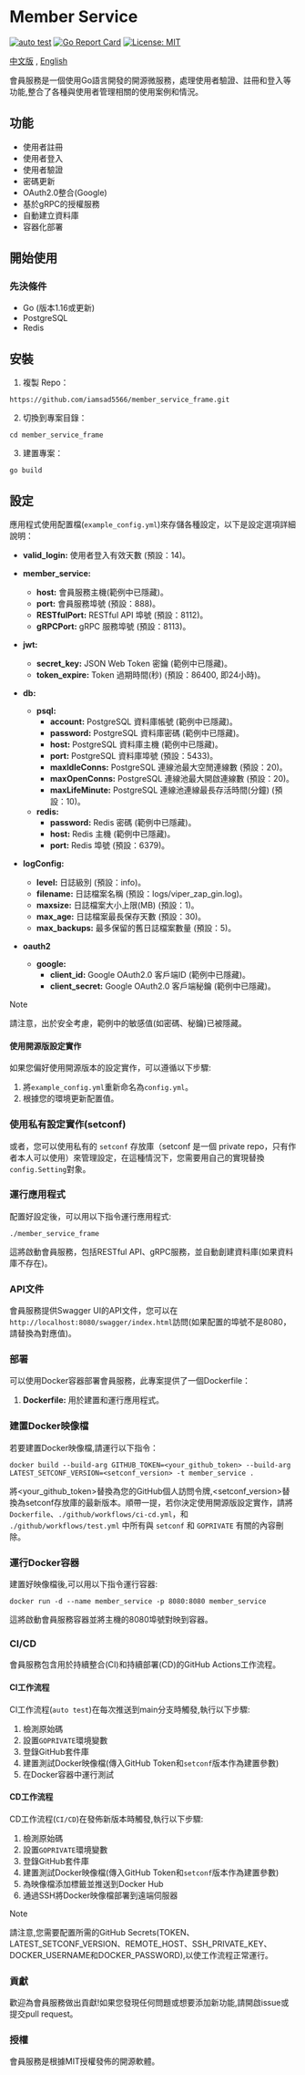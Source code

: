 # Member Service
[![auto test](https://github.com/iamsad5566/member_service_frame/actions/workflows/test.yml/badge.svg)](https://github.com/iamsad5566/member_service_frame/actions/workflows/test.yml)
[![Go Report Card](https://goreportcard.com/badge/github.com/iamsad5566/member_service_frame)](https://goreportcard.com/report/github.com/iamsad5566/member_service_frame)
[![License: MIT](https://img.shields.io/badge/License-MIT-yellow.svg)](https://opensource.org/licenses/MIT)


[中文版](/doc/README-zh.md) , [English](../README.md)

會員服務是一個使用Go語言開發的開源微服務，處理使用者驗證、註冊和登入等功能,整合了各種與使用者管理相關的使用案例和情況。

## 功能
- 使用者註冊
- 使用者登入
- 使用者驗證
- 密碼更新
- OAuth2.0整合(Google)
- 基於gRPC的授權服務
- 自動建立資料庫
- 容器化部署

## 開始使用
### 先決條件
- Go (版本1.16或更新)
- PostgreSQL
- Redis

## 安裝
1. 複製 Repo：
```
https://github.com/iamsad5566/member_service_frame.git
```
2. 切換到專案目錄：
```
cd member_service_frame
```
3. 建置專案：
```
go build
```

## 設定
應用程式使用配置檔(`example_config.yml`)來存儲各種設定，以下是設定選項詳細說明：
- **valid_login:** 使用者登入有效天數 (預設：14)。
- **member_service:**
    - **host:** 會員服務主機(範例中已隱藏)。
    - **port:** 會員服務埠號 (預設：888)。
    - **RESTfulPort:**  RESTful API 埠號 (預設：8112)。
    - **gRPCPort:**  gRPC 服務埠號 (預設：8113)。

- **jwt:**
    - **secret_key:** JSON Web Token 密鑰 (範例中已隱藏)。
    - **token_expire:** Token 過期時間(秒) (預設：86400, 即24小時)。
- **db:**
    - **psql:**
        - **account:** PostgreSQL 資料庫帳號 (範例中已隱藏)。
        - **password:** PostgreSQL 資料庫密碼 (範例中已隱藏)。
        - **host:** PostgreSQL 資料庫主機 (範例中已隱藏)。
        - **port:** PostgreSQL 資料庫埠號 (預設：5433)。
        - **maxIdleConns:** PostgreSQL 連線池最大空閒連線數 (預設：20)。
        - **maxOpenConns:** PostgreSQL 連線池最大開啟連線數 (預設：20)。
        - **maxLifeMinute:** PostgreSQL 連線池連線最長存活時間(分鐘) (預設：10)。
    - **redis:**
        - **password:** Redis 密碼 (範例中已隱藏)。
        - **host:** Redis 主機 (範例中已隱藏)。
        - **port:** Redis 埠號 (預設：6379)。
- **logConfig:**
    - **level:** 日誌級別 (預設：info)。
    - **filename:** 日誌檔案名稱 (預設：logs/viper_zap_gin.log)。
    - **maxsize:**  日誌檔案大小上限(MB) (預設：1)。
    - **max_age:**  日誌檔案最長保存天數 (預設：30)。
    - **max_backups:** 最多保留的舊日誌檔案數量 (預設：5)。
- **oauth2**
    - **google:** 
        - **client_id:** Google OAuth2.0 客戶端ID (範例中已隱藏)。
        - **client_secret:** Google OAuth2.0 客戶端秘鑰 (範例中已隱藏)。

> [!NOTE]
> 請注意，出於安全考慮，範例中的敏感值(如密碼、秘鑰)已被隱藏。

#### 使用開源版設定實作
如果您偏好使用開源版本的設定實作，可以遵循以下步驟:
1. 將`example_config.yml`重新命名為`config.yml`。
2. 根據您的環境更新配置值。

### 使用私有設定實作(setconf)
或者，您可以使用私有的 `setconf` 存放庫（setconf 是一個 private repo，只有作者本人可以使用）來管理設定，在這種情況下，您需要用自己的實現替換`config.Setting`對象。

### 運行應用程式
配置好設定後，可以用以下指令運行應用程式:
```
./member_service_frame
```
這將啟動會員服務，包括RESTful API、gRPC服務，並自動創建資料庫(如果資料庫不存在)。

### API文件
會員服務提供Swagger UI的API文件，您可以在`http://localhost:8080/swagger/index.html`訪問(如果配置的埠號不是8080，請替換為對應值)。

### 部署
可以使用Docker容器部署會員服務，此專案提供了一個Dockerfile：
1. **Dockerfile:** 用於建置和運行應用程式。

### 建置Docker映像檔
若要建置Docker映像檔,請運行以下指令：
```
docker build --build-arg GITHUB_TOKEN=<your_github_token> --build-arg LATEST_SETCONF_VERSION=<setconf_version> -t member_service .
```

將<your_github_token>替換為您的GitHub個人訪問令牌,<setconf_version>替換為setconf存放庫的最新版本。順帶一提，若你決定使用開源版設定實作，請將 `Dockerfile`、`./github/workflows/ci-cd.yml`，和 `./github/workflows/test.yml` 中所有與 `setconf` 和 `GOPRIVATE` 有關的內容刪除。

### 運行Docker容器
建置好映像檔後,可以用以下指令運行容器:
```
docker run -d --name member_service -p 8080:8080 member_service
```
這將啟動會員服務容器並將主機的8080埠號對映到容器。


### CI/CD
會員服務包含用於持續整合(CI)和持續部署(CD)的GitHub Actions工作流程。

#### CI工作流程
CI工作流程(`auto test`)在每次推送到main分支時觸發,執行以下步驟:
1. 檢測原始碼
2. 設置`GOPRIVATE`環境變數
3. 登錄GitHub套件庫
4. 建置測試Docker映像檔(傳入GitHub Token和`setconf`版本作為建置參數)
5. 在Docker容器中運行測試

#### CD工作流程
CD工作流程(`CI/CD`)在發佈新版本時觸發,執行以下步驟:
1. 檢測原始碼
2. 設置`GOPRIVATE`環境變數
3. 登錄GitHub套件庫
4. 建置測試Docker映像檔(傳入GitHub Token和`setconf`版本作為建置參數)
5. 為映像檔添加標籤並推送到Docker Hub
6. 通過SSH將Docker映像檔部署到遠端伺服器

> [!NOTE]
> 請注意,您需要配置所需的GitHub Secrets(TOKEN、LATEST_SETCONF_VERSION、REMOTE_HOST、SSH_PRIVATE_KEY、DOCKER_USERNAME和DOCKER_PASSWORD),以使工作流程正常運行。

### 貢獻
歡迎為會員服務做出貢獻!如果您發現任何問題或想要添加新功能,請開啟issue或提交pull request。

### 授權
會員服務是根據MIT授權發佈的開源軟體。